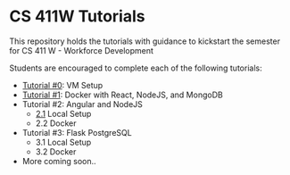 # CS 411W Tutorials
This repository holds the tutorials with guidance to kickstart the semester for CS 411 W - Workforce Development

Students are encouraged to complete each of the following tutorials:
- [Tutorial #0](https://github.com/domsoos/cs411-tutorials/tree/main/vm/): VM Setup
- [Tutorial #1](https://github.com/domsoos/cs411-tutorials/tree/main/react): Docker with React, NodeJS, and MongoDB
- Tutorial #2: Angular and NodeJS 
  - [2.1](https://github.com/domsoos/cs411-tutorials/tree/main/angular/local) Local Setup
  - 2.2 Docker
- Tutorial #3: Flask PostgreSQL
  - 3.1 Local Setup
  - 3.2 Docker 
- More coming soon..

